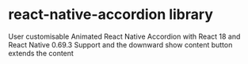 # react-native-accordion library
User customisable Animated React Native Accordion with React 18 and React Native 0.69.3 Support and the downward show content button extends the content
